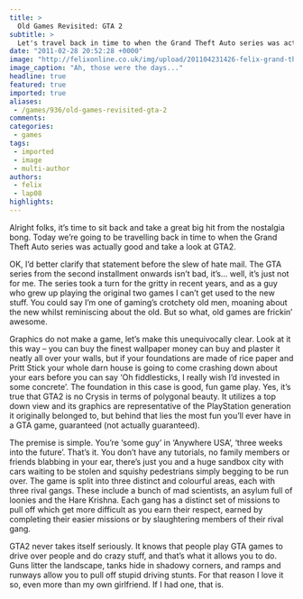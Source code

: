 ```yaml
---
title: >
  Old Games Revisited: GTA 2
subtitle: >
  Let's travel back in time to when the Grand Theft Auto series was actually good and take a look at GTA2.
date: "2011-02-28 20:52:28 +0000"
image: "http://felixonline.co.uk/img/upload/201104231426-felix-grand-theft-auto-2.jpeg"
image_caption: "Ah, those were the days..."
headline: true
featured: true
imported: true
aliases:
 - /games/936/old-games-revisited-gta-2
comments:
categories:
 - games
tags:
 - imported
 - image
 - multi-author
authors:
 - felix
 - lap08
highlights:
---
```


Alright folks, it’s time to sit back and take a great big hit from the nostalgia bong. Today we’re going to be travelling back in time to when the Grand Theft Auto series was actually good and take a look at GTA2.

OK, I’d better clarify that statement before the slew of hate mail. The GTA series from the second installment onwards isn’t bad, it’s... well, it’s just not for me. The series took a turn for the gritty in recent years, and as a guy who grew up playing the original two games I can’t get used to the new stuff. You could say I’m one of gaming’s crotchety old men, moaning about the new whilst reminiscing about the old. But so what, old games are frickin’ awesome.

Graphics do not make a game, let’s make this unequivocally clear. Look at it this way – you can buy the finest wallpaper money can buy and plaster it neatly all over your walls, but if your foundations are made of rice paper and Pritt Stick your whole darn house is going to come crashing down about your ears before you can say ‘Oh fiddlesticks, I really wish I’d invested in some concrete’. The foundation in this case is good, fun game play. Yes, it’s true that GTA2 is no Crysis in terms of polygonal beauty. It utilizes a top down view and its graphics are representative of the PlayStation generation it originally belonged to, but behind that lies the most fun you’ll ever have in a GTA game, guaranteed (not actually guaranteed).

The premise is simple. You’re ‘some guy’ in ‘Anywhere USA’, ‘three weeks into the future’. That’s it. You don’t have any tutorials, no family members or friends blabbing in your ear, there’s just you and a huge sandbox city with cars waiting to be stolen and squishy pedestrians simply begging to be run over. The game is split into three distinct and colourful areas, each with three rival gangs. These include a bunch of mad scientists, an asylum full of loonies and the Hare Krishna. Each gang has a distinct set of missions to pull off which get more difficult as you earn their respect, earned by completing their easier missions or by slaughtering members of their rival gang.

GTA2 never takes itself seriously. It knows that people play GTA games to drive over people and do crazy stuff, and that’s what it allows you to do. Guns litter the landscape, tanks hide in shadowy corners, and ramps and runways allow you to pull off stupid driving stunts. For that reason I love it so, even more than my own girlfriend. If I had one, that is.
